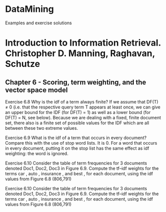 # DataMining
Examples and exercise solutions

# Introduction to Information Retrieval. Christopher D. Manning, Raghavan, Schutze

## Chapter 6 - Scoring, term weighting, and the vector space model
Exercise 6.8 Why is the idf of a term always finite?
If we assume that DF(T) ≠ 0 (i.e. that the respective query term T appears at least once, we can give an
upper bound for the IDF (for DF(T) = 1) as well as a lower bound (for DF(T) = N, see below). Because
we are dealing with a fixed, finite document set, there also is a finite set of possible values for the IDF
which are all between these two extreme values.

Exercise 6.9 What is the idf of a term that occurs in every document? Compare this with the use of stop word lists.
It is 0. For a word that occurs in every document, putting it on the stop list has the same effect as idf weighting: the word is ignored.

Exercise 6.10 Consider the table of term frequencies for 3 documents denoted Doc1, Doc2, Doc3 in Figure 6.9. Compute the tf–idf weights for the terms car , auto , insurance , and best , for each document, using the idf values from Figure 6.8 (806,791)

Exercise 6.10 Consider the table of term frequencies for 3 documents denoted Doc1, Doc2, Doc3 in Figure 6.9. Compute the tf–idf weights for the terms car , auto , insurance , and best , for each document, using the idf values from Figure 6.8 (806,791)





